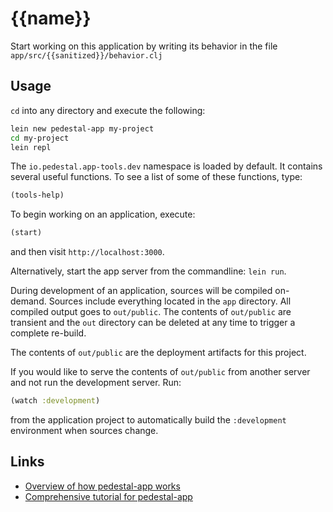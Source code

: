 # {{name}}

Start working on this application by writing its behavior in the file
`app/src/{{sanitized}}/behavior.clj`


## Usage

`cd` into any directory and execute the following:

```bash
lein new pedestal-app my-project
cd my-project
lein repl
```

The `io.pedestal.app-tools.dev` namespace is loaded by default. It contains
several useful functions. To see a list of some of these functions, type:

```clj
(tools-help)
```

To begin working on an application, execute:

```clj
(start)
```

and then visit `http://localhost:3000`.

Alternatively, start the app server from the commandline: `lein run`.

During development of an application, sources will be compiled
on-demand. Sources include everything located in the `app`
directory. All compiled output goes to `out/public`. The contents of
`out/public` are transient and the `out` directory can be deleted at
any time to trigger a complete re-build.

The contents of `out/public` are the deployment artifacts for this
project.

If you would like to serve the contents of `out/public` from another
server and not run the development server. Run:

```clj
(watch :development)
```

from the application project to automatically build the `:development`
environment when sources change.


## Links

* [Overview of how pedestal-app works](http://pedestal.io/documentation/application-overview/)
* [Comprehensive tutorial for pedestal-app](https://github.com/pedestal/app-tutorial)
